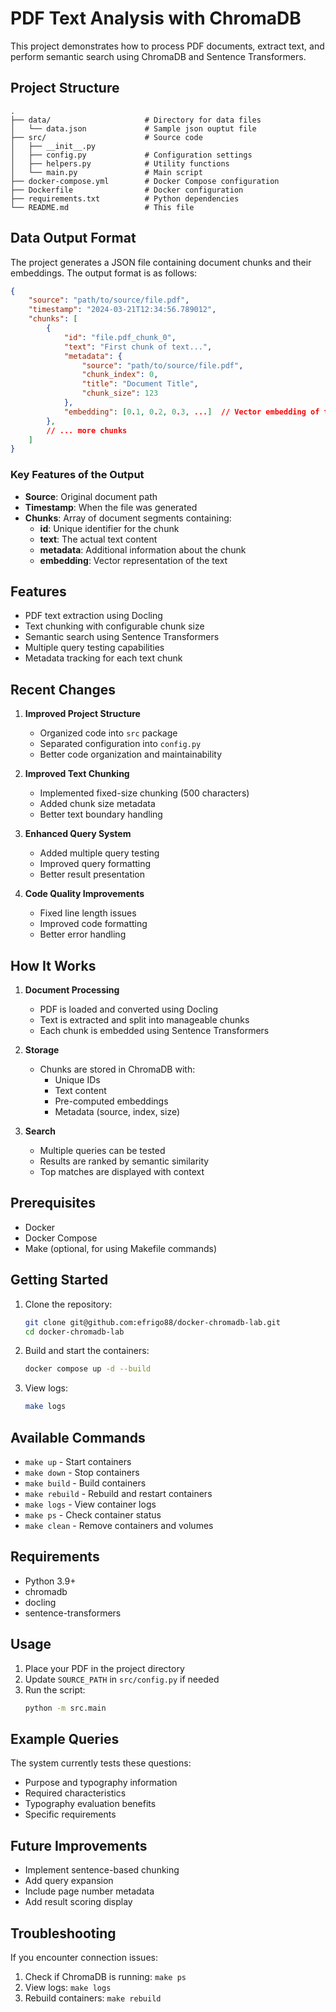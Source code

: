 # PDF Text Analysis with ChromaDB

This project demonstrates how to process PDF documents, extract text, and perform semantic search using ChromaDB and Sentence Transformers.

## Project Structure

```
.
├── data/                     # Directory for data files
│   └── data.json             # Sample json ouptut file
├── src/                      # Source code
│   ├── __init__.py
│   ├── config.py             # Configuration settings
│   ├── helpers.py            # Utility functions
│   └── main.py               # Main script
├── docker-compose.yml        # Docker Compose configuration
├── Dockerfile                # Docker configuration
├── requirements.txt          # Python dependencies
└── README.md                 # This file
```

## Data Output Format

The project generates a JSON file containing document chunks and their embeddings. The output format is as follows:

```json
{
    "source": "path/to/source/file.pdf",
    "timestamp": "2024-03-21T12:34:56.789012",
    "chunks": [
        {
            "id": "file.pdf_chunk_0",
            "text": "First chunk of text...",
            "metadata": {
                "source": "path/to/source/file.pdf",
                "chunk_index": 0,
                "title": "Document Title",
                "chunk_size": 123
            },
            "embedding": [0.1, 0.2, 0.3, ...]  // Vector embedding of the chunk
        },
        // ... more chunks
    ]
}
```

### Key Features of the Output

- **Source**: Original document path
- **Timestamp**: When the file was generated
- **Chunks**: Array of document segments containing:
  - **id**: Unique identifier for the chunk
  - **text**: The actual text content
  - **metadata**: Additional information about the chunk
  - **embedding**: Vector representation of the text

## Features

- PDF text extraction using Docling
- Text chunking with configurable chunk size
- Semantic search using Sentence Transformers
- Multiple query testing capabilities
- Metadata tracking for each text chunk

## Recent Changes

1. **Improved Project Structure**

   - Organized code into `src` package
   - Separated configuration into `config.py`
   - Better code organization and maintainability

2. **Improved Text Chunking**

   - Implemented fixed-size chunking (500 characters)
   - Added chunk size metadata
   - Better text boundary handling

3. **Enhanced Query System**

   - Added multiple query testing
   - Improved query formatting
   - Better result presentation

4. **Code Quality Improvements**
   - Fixed line length issues
   - Improved code formatting
   - Better error handling

## How It Works

1. **Document Processing**

   - PDF is loaded and converted using Docling
   - Text is extracted and split into manageable chunks
   - Each chunk is embedded using Sentence Transformers

2. **Storage**

   - Chunks are stored in ChromaDB with:
     - Unique IDs
     - Text content
     - Pre-computed embeddings
     - Metadata (source, index, size)

3. **Search**
   - Multiple queries can be tested
   - Results are ranked by semantic similarity
   - Top matches are displayed with context

## Prerequisites

- Docker
- Docker Compose
- Make (optional, for using Makefile commands)

## Getting Started

1. Clone the repository:

   ```bash
   git clone git@github.com:efrigo88/docker-chromadb-lab.git
   cd docker-chromadb-lab
   ```

2. Build and start the containers:

   ```bash
   docker compose up -d --build
   ```

3. View logs:
   ```bash
   make logs
   ```

## Available Commands

- `make up` - Start containers
- `make down` - Stop containers
- `make build` - Build containers
- `make rebuild` - Rebuild and restart containers
- `make logs` - View container logs
- `make ps` - Check container status
- `make clean` - Remove containers and volumes

## Requirements

- Python 3.9+
- chromadb
- docling
- sentence-transformers

## Usage

1. Place your PDF in the project directory
2. Update `SOURCE_PATH` in `src/config.py` if needed
3. Run the script:
   ```bash
   python -m src.main
   ```

## Example Queries

The system currently tests these questions:

- Purpose and typography information
- Required characteristics
- Typography evaluation benefits
- Specific requirements

## Future Improvements

- Implement sentence-based chunking
- Add query expansion
- Include page number metadata
- Add result scoring display

## Troubleshooting

If you encounter connection issues:

1. Check if ChromaDB is running: `make ps`
2. View logs: `make logs`
3. Rebuild containers: `make rebuild`
